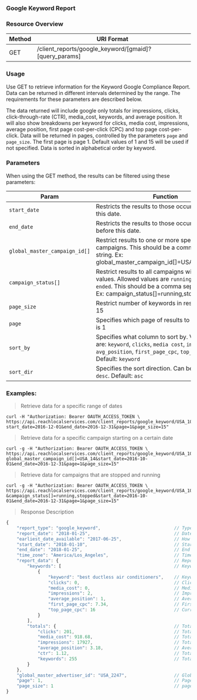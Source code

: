 ### Google Keyword Report

### Resource Overview

| Method | URI Format |
|---|---|
|GET|/client_reports/google_keyword/[gmaid]?[query_params]|

### Usage
Use GET to retrieve information for the Keyword Google Compliance Report.  Data can be returned in different intervals determined by the range. The requirements for these parameters are described below.

The data returned will include google only totals for impressions, clicks, click-through-rate (CTR), media_cost, keywords, and average position.  It will also show breakdowns per keyword for clicks, media cost, impressions, average position, first page cost-per-click (CPC) and top page cost-per-click.  Data will be returned in pages, controlled by the parameters `page` and `page_size`.  The first page is page 1.  Default values of 1 and 15 will be used if not specified.  Data is sorted in alphabetical order by keyword.

### Parameters

When using the GET method, the results can be filtered using these parameters:

| Param | Function |
|---|---|
|`start_date`|Restricts the results to those occurring on or after this date.|
|`end_date`|Restricts the results to those occurring on or before this date.|
|`global_master_campaign_id[]`|Restrict results to one or more specific campaigns. This should be a comma separated string. Ex: global_master_campaign_id[]=USA_123,USA_456|
|`campaign_status[]`|Restrict results to all campaigns with given status values.  Allowed values are `running`, `stopped` and `ended`. This should be a comma separated string. Ex: campaign_status[]=running,stopped|
|`page_size`|Restrict number of keywords in result.  Default is 15 |
|`page`|Specifies which page of results to return.  Default is 1 |
|`sort_by`|Specifies what column to sort by.  Valid columns are: `keyword`, `clicks`, `media cost`, `impressions`, `avg_position`, `first_page_cpc`, `top_page_cpc`.  Default: `keyword`|
|`sort_dir`|Specifies the sort direction.  Can be either `asc` or `desc`. Default: `asc`|

### Examples:
> Retrieve data for a specific range of dates

```
curl -H "Authorization: Bearer OAUTH_ACCESS_TOKEN \
https://api.reachlocalservices.com/client_reports/google_keyword/USA_105569?start_date=2016-12-01&end_date=2016-12-31&page=1&page_size=15"
```

> Retrieve data for a specific campaign starting on a certain date

```
curl -g -H "Authorization: Bearer OAUTH_ACCESS_TOKEN \
https://api.reachlocalservices.com/client_reports/google_keyword/USA_105569?global_master_campaign_id[]=USA_14&start_date=2016-10-01&end_date=2016-12-31&page=1&page_size=15"
```

> Retrieve data for campaigns that are stopped and running

```
curl -g -H "Authorization: Bearer OAUTH_ACCESS_TOKEN \
https://api.reachlocalservices.com/client_reports/google_keyword/USA_105569?&campaign_status[]=running,stopped&start_date=2016-10-01&end_date=2016-12-31&page=1&page_size=15"
```

> Response Description

```javascript
{
    "report_type": "google_keyword",                            // Type of report
    "report_date": "2018-01-25",                                // Date report ran
    "earliest_date_available": "2017-06-25",                    // How far back data is available
    "start_date": "2018-01-10",                                 // Start date of report
    "end_date": "2018-01-25",                                   // End date of report
    "time_zone": "America/Los_Angeles",                         // Time Zone
    "report_data": {                                            // Report details
        "keywords": [                                           // Keyword data
            {
                "keyword": "best ductless air conditioners",    // Keyword
                "clicks": 0,                                    // Clicks for Keyword
                "media_cost": 0,                                // Media Cost for Keyword
                "impressions": 2,                               // Impressions for Keyword
                "average_position": 1,                          // Average Position for Keyword
                "first_page_cpc": 7.34,                         // First Page CPC for Keyword
                "top_page_cpc": 16                              // Current Top Page CPC for Keyword
            }
        ],
        "totals": {                                             // Total data
            "clicks": 201,                                      // Total clicks
            "media_cost": 918.68,                               // Total media_cost
            "impressions": 17927,                               // Total impressions
            "average_position": 3.18,                           // Average Position across all keywords
            "ctr": 1.12,                                        // Total click-through rate across all keywords
            "keywords": 255                                     // Total Number of keywords in report across all pages
        }
    },
    "global_master_advertiser_id": "USA_2247",                  // Global master advertiser id
    "page": 1,                                                  // Page number of this data
    "page_size": 1                                              // page size used to generate this data
}

```
